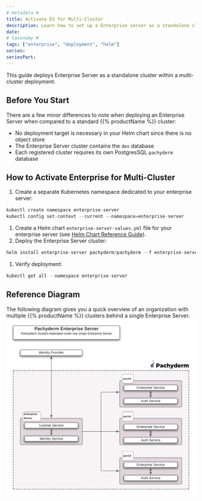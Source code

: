 ```yaml
---
# metadata # 
title: Activate ES for Multi-Cluster
description: Learn how to set up a Enterprise server as a standalone cluster within a multi-cluster deployment.
date: 
# taxonomy #
tags: ["enterprise", "deployment", "helm"]
series:
seriesPart:
---
```


This guide deploys Enterprise Server as a standalone cluster within a multi-cluster deployment.

## Before You Start 

There are a few minor differences to note when deploying an Enterprise Server when compared to a standard {{% productName %}} cluster:

- No deployment target is necessary in your Helm chart since there is no object store
- The Enterprise Server cluster contains the `dex` database
- Each registered cluster requires its own PostgresSQL `pachyderm` database
  
##  How to Activate Enterprise for Multi-Cluster 


1. Create a separate Kubernetes namespace dedicated to your enterprise server:
```s
kubectl create namespace enterprise-server
kubectl config set-context --current --namespace=enterprise-server
```
1. Create a Helm chart `enterprise-server-values.yml` file for your enterprise server (see [Helm Chart Reference Guide](/{{%release%}}/manage/helm-values/enterprise-server/)). 
2. Deploy the Enterprise Server cluster:
```s
helm install enterprise-server pachyderm/pachyderm --f enterprise-server-values.yml
```
1. Verify deployment:
```s
kubectl get all --namespace enterprise-server
```

## Reference  Diagram 
The following diagram gives you a quick overview of an organization with multiple {{% productName %}} clusters behind a single Enterprise Server.
![Enterprise Server General Deployment](/images/enterprise-server.png)
